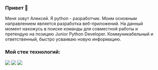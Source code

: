 ### Привет 👋
Меня зовут Алексей. Я python - разработчик. Моим основным направлением является разработка веб-приложений. На данный момент нахожусь в поиске команды для совместной работы и претендую на позицию Junior Python Developer.
Коммуникабельный и ответственный, быстро усваиваю новую информацию.

### Мой стек технологий:
<img src="https://img.shields.io/badge/Python-black?style=for-the-badge&logo=Python&logoColor=yellow"/> <img src="https://img.shields.io/badge/Django-black?style=for-the-badge&logo=Django&logoColor=4169E1"/> <img src="https://img.shields.io/badge/HTML-black?style=for-the-badge&logo=html5&logoColor=FF4500"/>
<!--
**Vasiliev-Aleksey/Vasiliev-Aleksey** is a ✨ _special_ ✨ repository because its `README.md` (this file) appears on your GitHub profile.

Here are some ideas to get you started:

- 🔭 I’m currently working on ...
- 🌱 I’m currently learning ...
- 👯 I’m looking to collaborate on ...
- 🤔 I’m looking for help with ...
- 💬 Ask me about ...
- 📫 How to reach me: ...
- 😄 Pronouns: ...
- ⚡ Fun fact: ...
-->
